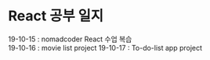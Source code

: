 # React 공부 일지
19-10-15 : nomadcoder React 수업 복습</br>
19-10-16 : movie list project
19-10-17 : To-do-list app project
